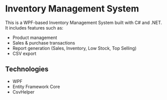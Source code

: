 ﻿# Inventory Management System

This is a WPF-based Inventory Management System built with C# and .NET.
It includes features such as:
- Product management
- Sales & purchase transactions
- Report generation (Sales, Inventory, Low Stock, Top Selling)
- CSV export

## Technologies
- WPF
- Entity Framework Core
- CsvHelper
